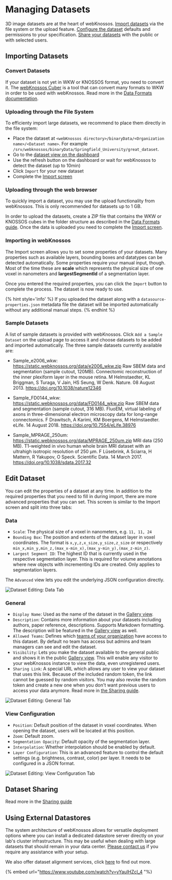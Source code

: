 # Managing Datasets

3D image datasets are at the heart of webKnossos.
[Import datasets](#importing-datasets) via the file system or the upload feature.
[Configure the dataset](#edit-dataset) defaults and permissions to your specification.
[Share your datasets](./sharing.md#dataset-sharing) with the public or with selected users.

## Importing Datasets

### Convert Datasets
If your dataset is not yet in WKW or KNOSSOS format, you need to convert it.
The [webKnossos Cuber](https://github.com/scalableminds/webknossos-cuber) is a tool that can convert many formats to WKW in order to be used with webKnossos.
Read more in the [Data Formats documentation](./data_formats.md).

### Uploading through the File System
To efficienty import large datasets, we recommend to place them directly in the file system:

* Place the dataset at `<webKnossos directory>/binaryData/<Organization name>/<Dataset name>`. For example `/srv/webknossos/binaryData/Springfield_University/great_dataset`.
* Go to the [dataset view on the dashboard](./dashboard.md)
* Use the refresh button on the dashboard or wait for webKnossos to detect the dataset (up to 10min)
* Click `Import` for your new dataset
* Complete the [Import screen](#importing-in-webknossos)

### Uploading through the web browser
To quickly import a dataset, you may use the upload functionality from webKnossos.
This is only recommended for datasets up to 1 GB.

In order to upload the datasets, create a ZIP file that contains the WKW or KNOSSOS cubes in the folder structure as described in the [Data Formats guide](./data_formats.md).
Once the data is uploaded you need to complete the [Import screen](#importing-in-webknossos).

### Importing in webKnossos

The Import screen allows you to set some properties of your datasets.
Many properties such as available layers, bounding boxes and datatypes can be detected automatically.
Some properties require your manual input, though.
Most of the time these are **scale** which represents the physical size of one voxel in nanometers and **largestSegmentId** of a segmentation layer.

Once you entered the required properties, you can click the `Import` button to complete the process.
The dataset is now ready to use.

{% hint style='info' %}
If you uploaded the dataset along with a `datasource-properties.json` metadata file the dataset will be imported automatically without any additional manual steps.
{% endhint %}

### Sample Datasets

A list of sample datasets is provided with webKnossos. Click `Add a Sample Dataset` on the upload page to access it and choose datasets to be added and imported automatically. The three sample datasets currently available are:

- Sample_e2006_wkw: https://static.webknossos.org/data/e2006_wkw.zip
Raw SBEM data and segmentation (sample cutout, 120MB).
Connectomic reconstruction of the inner plexiform layer in the mouse retina.
M Helmstaedter, KL Briggman, S Turaga, V Jain, HS Seung, W Denk.
Nature. 08 August 2013. https://doi.org/10.1038/nature12346

- Sample_FD0144_wkw: https://static.webknossos.org/data/FD0144_wkw.zip
Raw SBEM data and segmentation (sample cutout, 316 MB).
FluoEM, virtual labeling of axons in three-dimensional electron microscopy data for long-range connectomics.
F Drawitsch, A Karimi, KM Boergens, M Helmstaedter.
eLife. 14 August 2018. https://doi.org/10.7554/eLife.38976

- Sample_MPRAGE_250um: https://static.webknossos.org/data/MPRAGE_250um.zip
MRI data (250 MB).
T1-weighted in vivo human whole brain MRI dataset with an ultrahigh isotropic resolution of 250 μm.
F Lüsebrink, A Sciarra, H Mattern, R Yakupov, O Speck.
Scientific Data. 14 March 2017. https://doi.org/10.1038/sdata.2017.32


## Edit Dataset
You can edit the properties of a dataset at any time.
In addition to the required properties that you need to fill in during import, there are more advanced properties that you can set.
This screen is similar to the Import screen and split into three tabs:

### Data
- `Scale`: The physical size of a voxel in nanometers, e.g. `11, 11, 24`
- `Bounding Box`: The position and extents of the dataset layer in voxel coordinates. The format is `x,y,z,x_size,y_size,z_size` or respectively `min_x,min_y,min_z,(max_x-min_x),(max_y-min_y),(max_z-min_z)`.
- `Largest Segment ID`: The highest ID that is currently used in the respective segmentation layer. This is required for volume annotations where new objects with incrementing IDs are created. Only applies to segmentation layers.

The `Advanced` view lets you edit the underlying JSON configuration directly.

![Dataset Editing: Data Tab](images/dataset_data.png)

### General
- `Display Name`: Used as the name of the dataset in the [Gallery view](./sharing.md#public-sharing).
- `Description`: Contains more information about your datasets including authors, paper reference, descriptions. Supports Markdown formatting. The description will be featured in the [Gallery view](./sharing.md#public-sharing) as well.
- `Allowed Teams`: Defines which [teams of your organization](./users.md) have access to this dataset. By default no team has access but admins and team managers can see and edit the dataset.
- `Visibility`: Lets you make the dataset available to the general public and shows it in the public [Gallery view](./sharing.md#public-sharing). This will enable any visitor to your webKnossos instance to view the data, even unregistered users.
- `Sharing Link`: A special URL which allows any user to view your dataset that uses this link. Because of the included random token, the link cannot be guessed by random visitors. You may also revoke the random token and create a new one when you don't want previous users to access your data anymore. Read more in [the Sharing guide](./sharing.md).

![Dataset Editing: General Tab](images/dataset_general.png)


### View Configuration
- `Position`: Default position of the dataset in voxel coordinates. When opening the dataset, users will be located at this position.
- `Zoom`: Default zoom.
- `Segmentation Opacity`: Default opacity of the segmentation layer.
- `Interpolation`: Whether interpolation should be enabled by default.
- `Layer Configuration`: This is an advanced feature to control the default settings (e.g. brightness, contrast, color) per layer. It needs to be configured in a JSON format.

![Dataset Editing: View Configuration Tab](images/dataset_view_config.png)

## Dataset Sharing
Read more in the [Sharing guide](./sharing.md#dataset-sharing)

## Using External Datastores
The system architecture of webKnossos allows for versatile deployment options where you can install a dedicated datastore server directly on your lab's cluster infrastructure.
This may be useful when dealing with large datasets that should remain in your data center.
[Please contact us](mailto:hello@scalableminds.com) if you require any assistance with your setup.

We also offer dataset alignment services, click [here](https://scalableminds.com/biovision-registration) to find out more.

{% embed url="https://www.youtube.com/watch?v=yYauIHZcI_4 "%} 